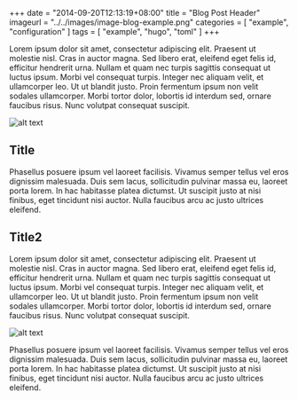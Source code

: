 +++
date = "2014-09-20T12:13:19+08:00"
title = "Blog Post Header"
imageurl = "../../images/image-blog-example.png"
categories = [ "example", "configuration" ]
tags = [
    "example",
    "hugo",
    "toml"
]
+++

Lorem ipsum dolor sit amet, consectetur adipiscing elit. Praesent ut molestie nisl. Cras in auctor magna. Sed libero erat, eleifend eget felis id, efficitur hendrerit urna. Nullam et quam nec turpis sagittis consequat ut luctus ipsum. Morbi vel consequat turpis. Integer nec aliquam velit, et ullamcorper leo. Ut ut blandit justo. Proin fermentum ipsum non velit sodales ullamcorper. Morbi tortor dolor, lobortis id interdum sed, ornare faucibus risus. Nunc volutpat consequat suscipit. 

![alt text](../../images/image-blog-example.png)

Title
-------------------------

Phasellus posuere ipsum vel laoreet facilisis. Vivamus semper tellus vel eros dignissim malesuada. Duis sem lacus, sollicitudin pulvinar massa eu, laoreet porta lorem. In hac habitasse platea dictumst. Ut suscipit justo at nisi finibus, eget tincidunt nisi auctor. Nulla faucibus arcu ac justo ultrices eleifend.

Title2
-------------------------
Lorem ipsum dolor sit amet, consectetur adipiscing elit. Praesent ut molestie nisl. Cras in auctor magna. Sed libero erat, eleifend eget felis id, efficitur hendrerit urna. Nullam et quam nec turpis sagittis consequat ut luctus ipsum. Morbi vel consequat turpis. Integer nec aliquam velit, et ullamcorper leo. Ut ut blandit justo. Proin fermentum ipsum non velit sodales ullamcorper. Morbi tortor dolor, lobortis id interdum sed, ornare faucibus risus. Nunc volutpat consequat suscipit. 

![alt text](../../images/image-blog-example.png)

Phasellus posuere ipsum vel laoreet facilisis. Vivamus semper tellus vel eros dignissim malesuada. Duis sem lacus, sollicitudin pulvinar massa eu, laoreet porta lorem. In hac habitasse platea dictumst. Ut suscipit justo at nisi finibus, eget tincidunt nisi auctor. Nulla faucibus arcu ac justo ultrices eleifend.


